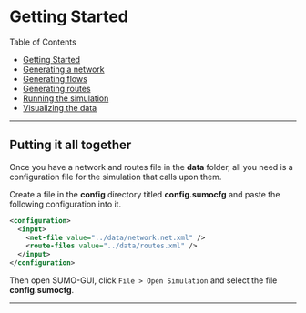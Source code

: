 # Getting Started

Table of Contents
- [Getting Started](config/docs/getting_started.md)
- [Generating a network](config/docs/generating_network.md)
- [Generating flows](config/docs/generating_flows.md)
- [Generating routes](config/docs//generating_routes.md)
- [Running the simulation](config/docs/running_simulation.md)
- [Visualizing the data](config/docs/visualizing_data.md)

---

## Putting it all together
Once you have a network and routes file in the **data** folder, all you need is a configuration file for the simulation that calls upon them.

Create a file in the **config** directory titled **config.sumocfg** and paste the following configuration into it.
```xml
<configuration>
  <input>
    <net-file value="../data/network.net.xml" />
    <route-files value="../data/routes.xml" />
  </input>
</configuration>
```
Then open SUMO-GUI, click `File > Open Simulation` and select the file **config.sumocfg**. 



---

